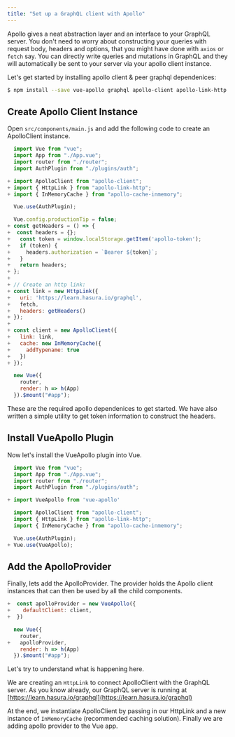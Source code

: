 ```yaml
---
title: "Set up a GraphQL client with Apollo"
---
```


Apollo gives a neat abstraction layer and an interface to your GraphQL server. You don't need to worry about constructing your queries with request body, headers and options, that you might have done with `axios` or `fetch` say. You can directly write queries and mutations in GraphQL and they will automatically be sent to your server via your apollo client instance.

Let's get started by installing apollo client & peer graphql dependenices:

```bash
$ npm install --save vue-apollo graphql apollo-client apollo-link-http apollo-cache-inmemory graphql-tag
```

## Create Apollo Client Instance

Open `src/components/main.js` and add the following code to create an ApolloClient instance.

```javascript
  import Vue from "vue";
  import App from "./App.vue";
  import router from "./router";
  import AuthPlugin from "./plugins/auth";

+ import ApolloClient from "apollo-client";
+ import { HttpLink } from "apollo-link-http";
+ import { InMemoryCache } from "apollo-cache-inmemory";

  Vue.use(AuthPlugin);

  Vue.config.productionTip = false;
+ const getHeaders = () => {
+  const headers = {};
+   const token = window.localStorage.getItem('apollo-token');
+   if (token) {
+     headers.authorization = `Bearer ${token}`;
+   }
+   return headers;
+ };
+
+ // Create an http link:
+ const link = new HttpLink({
+   uri: 'https://learn.hasura.io/graphql',
+   fetch,
+   headers: getHeaders()
+ });
+
+ const client = new ApolloClient({
+   link: link,
+   cache: new InMemoryCache({
+     addTypename: true
+   })
+ });

  new Vue({
    router,
    render: h => h(App)
  }).$mount("#app");

```

These are the required apollo dependenices to get started. We have also written a simple utility to get token information to construct the headers.

## Install VueApollo Plugin

Now let's install the VueApollo plugin into Vue.

```javascript
  import Vue from "vue";
  import App from "./App.vue";
  import router from "./router";
  import AuthPlugin from "./plugins/auth";

+ import VueApollo from 'vue-apollo'

  import ApolloClient from "apollo-client";
  import { HttpLink } from "apollo-link-http";
  import { InMemoryCache } from "apollo-cache-inmemory";

  Vue.use(AuthPlugin);
+ Vue.use(VueApollo);

```

## Add the ApolloProvider

Finally, lets add the ApolloProvider. The provider holds the Apollo client instances that can then be used by all the child components.

```javascript
+  const apolloProvider = new VueApollo({
+    defaultClient: client,
+  })

  new Vue({
    router,
+   apolloProvider,
    render: h => h(App)
  }).$mount("#app");

```
Let's try to understand what is happening here. 

We are creating an `HttpLink` to connect ApolloClient with the GraphQL server. As you know already, our GraphQL server is running at [https://learn.hasura.io/graphql](https://learn.hasura.io/graphql)

At the end, we instantiate ApolloClient by passing in our HttpLink and a new instance of `InMemoryCache` (recommended caching solution). Finally we are adding apollo provider to the Vue app.

